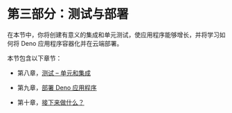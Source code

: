 # 第三部分：测试与部署

在本节中，你将创建有意义的集成和单元测试，使应用程序能够增长，并将学习如何将 Deno 应用程序容器化并在云端部署。

本节包含以下章节：

+   第八章，[测试 – 单元和集成](https://epic.packtpub.com/index.php?module=oss_Chapters&action=DetailView&record=825fa87f-4618-2790-1a60-5f32422b4c47)

+   第九章，[部署 Deno 应用程序](https://epic.packtpub.com/index.php?module=oss_Chapters&action=DetailView&record=98b91ae7-2855-39f3-f6b4-5f32426d1b76)

+   第十章，[接下来做什么？](https://epic.packtpub.com/index.php?module=oss_Chapters&action=DetailView&record=6128cca6-e773-f0c6-9ca0-5f3242cf7f1e)
